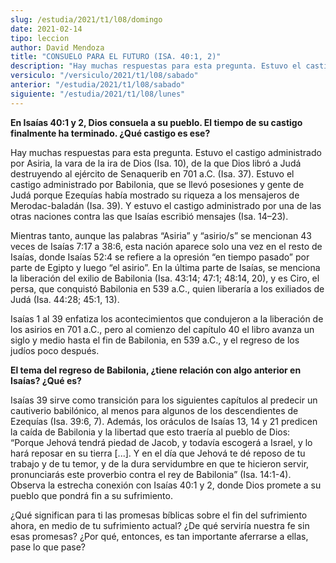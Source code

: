 ```yaml
---
slug: /estudia/2021/t1/l08/domingo
date: 2021-02-14
tipo: leccion
author: David Mendoza
title: "CONSUELO PARA EL FUTURO (ISA. 40:1, 2)"
description: "Hay muchas respuestas para esta pregunta. Estuvo el castigo administrado por Asiria, la vara de la ira de Dios (Isa. 10), de la que Dios libró a Judá destruyendo al ejército de Senaquerib en 701 a.C."
versiculo: "/versiculo/2021/t1/l08/sabado"
anterior: "/estudia/2021/t1/l08/sabado"
siguiente: "/estudia/2021/t1/l08/lunes"
---
```


**En Isaías 40:1 y 2, Dios consuela a su pueblo. El tiempo de su
castigo finalmente ha terminado. ¿Qué castigo es ese?**

Hay muchas respuestas para esta pregunta. Estuvo el castigo
administrado por Asiria, la vara de la ira de Dios (Isa. 10), de la
que Dios libró a Judá destruyendo al ejército de
Senaquerib en 701 a.C. (Isa. 37). Estuvo el castigo administrado por
Babilonia, que se llevó posesiones y gente de Judá porque
Ezequías había mostrado su riqueza a los mensajeros de
Merodac-baladán (Isa. 39). Y estuvo el castigo administrado por
una de las otras naciones contra las que Isaías escribió
mensajes (Isa. 14–23).


Mientras tanto, aunque las palabras “Asiria” y
“asirio/s” se mencionan 43 veces de Isaías 7:17 a
38:6, esta nación aparece solo una vez en el resto de
Isaías, donde Isaías 52:4 se refiere a la opresión
“en tiempo pasado” por parte de Egipto y luego “el
asirio”. En la última parte de Isaías, se menciona la
liberación del exilio de Babilonia (Isa. 43:14; 47:1; 48:14, 20),
y es Ciro, el persa, que conquistó Babilonia en 539 a.C., quien
liberaría a los exiliados de Judá (Isa. 44:28; 45:1, 13).


Isaías 1 al 39 enfatiza los acontecimientos que condujeron a la
liberación de los asirios en 701 a.C., pero al comienzo del
capítulo 40 el libro avanza un siglo y medio hasta el fin de
Babilonia, en 539 a.C., y el regreso de los judíos poco
después.


**El tema del regreso de Babilonia, ¿tiene relación con
algo anterior en Isaías? ¿Qué es?**

Isaías 39 sirve como transición para los siguientes
capítulos al predecir un cautiverio babilónico, al menos
para algunos de los descendientes de Ezequías (Isa. 39:6, 7).
Además, los oráculos de Isaías 13, 14 y 21 predicen la
caída de Babilonia y la libertad que esto traería al pueblo
de Dios: “Porque Jehová tendrá piedad de Jacob, y
todavía escogerá a Israel, y lo hará reposar en su
tierra [...]. Y en el día que Jehová te dé reposo de tu
trabajo y de tu temor, y de la dura servidumbre en que te hicieron
servir, pronunciarás este proverbio contra el rey de
Babilonia” (Isa. 14:1-4). Observa la estrecha conexión con
Isaías 40:1 y 2, donde Dios promete a su pueblo que pondrá
fin a su sufrimiento.


¿Qué significan para ti las promesas bíblicas sobre el
fin del sufrimiento ahora, en medio de tu sufrimiento actual? ¿De
qué serviría nuestra fe sin esas promesas? ¿Por
qué, entonces, es tan importante aferrarse a ellas, pase lo que
pase?
